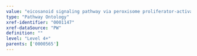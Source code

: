 ```yaml
---
value: "eicosanoid signaling pathway via peroxisome proliferator-activated receptor gamma"
type: "Pathway Ontology"
xref-identifier: "0001147"
xref-dataSource: "PW"
definition: ""
level: "Level 4+"
parents: ['0000565']
---
```

